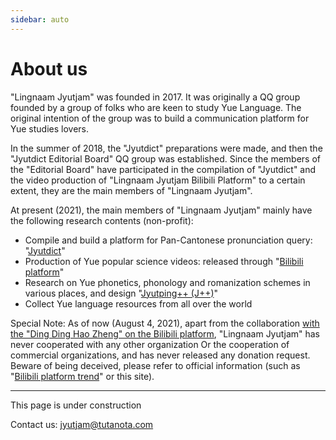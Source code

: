 ```yaml
---
sidebar: auto
---
```


# About us

"Lingnaam Jyutjam" was founded in 2017. It was originally a QQ group founded by a group of folks who are keen to study Yue Language. The original intention of the group was to build a communication platform for Yue studies lovers.

In the summer of 2018, the "Jyutdict" preparations were made, and then the "Jyutdict Editorial Board" QQ group was established. Since the members of the "Editorial Board" have participated in the compilation of "Jyutdict" and the video production of "Lingnaam Jyutjam Bilibili Platform" to a certain extent, they are the main members of "Lingnaam Jyutjam".

At present (2021), the main members of "Lingnaam Jyutjam" mainly have the following research contents (non-profit):

- Compile and build a platform for Pan-Cantonese pronunciation query: "[Jyutdict](/jyutdict-android/)"
- Production of Yue popular science videos: released through "[Bilibili platform](https://space.bilibili.com/410568594)"
- Research on Yue phonetics, phonology and romanization schemes in various places, and design "[Jyutping++ (J++)](/j++/)"
- Collect Yue language resources from all over the world

Special Note: As of now (August 4, 2021), apart from the collaboration [with the "Ding Ding Hao Zheng" on the Bilibili platform](https://www.bilibili.com/video/BV1ji4y1L7W6), "Lingnaam Jyutjam" has never cooperated with any other organization Or the cooperation of commercial organizations, and has never released any donation request. Beware of being deceived, please refer to official information (such as "[Bilibili platform trend](https://space.bilibili.com/410568594/dynamic)" or this site).

---

This page is under construction

Contact us: jyutjam@tutanota.com

